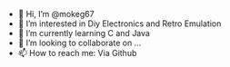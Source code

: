 - 👋 Hi, I’m @mokeg67
- 👀 I’m interested in Diy Electronics and Retro Emulation
- 🌱 I’m currently learning C and Java
- 💞️ I’m looking to collaborate on ...
- 📫 How to reach me: Via Github

<!---
mokeg67/mokeg67 is a ✨ special ✨ repository because its `README.md` (this file) appears on your GitHub profile.
You can click the Preview link to take a look at your changes.
--->

